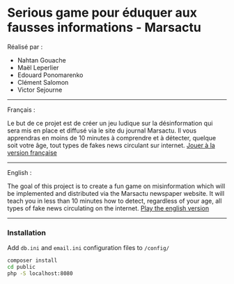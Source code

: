 # Serious game pour éduquer aux fausses informations - Marsactu

Réalisé par :
- Nahtan Gouache
- Maël Leperlier
- Edouard Ponomarenko
- Clément Salomon
- Victor Sejourne

___

Français :

  Le but de ce projet est de créer un jeu ludique sur la désinformation qui sera mis en place et diffusé via le site du journal Marsactu.
  Il vous apprendras en moins de 10 minutes à comprendre et à détecter, quelque soit votre âge, tout types de fakes news circulant sur internet.
<a href="http://sae-marsactu-serious-gam.alwaysdata.net/"> Jouer à la version française </a>

___

English :

   The goal of this project is to create a fun game on misinformation which will be implemented and distributed via the Marsactu newspaper website.
   It will teach you in less than 10 minutes how to detect, regardless of your age, all types of fake news circulating on the internet.
<a href="http://sae-marsactu-serious-gam.alwaysdata.net/"> Play the english version </a>

___

### Installation

Add ``db.ini`` and ``email.ini`` configuration files to ``/config/``

```bash
composer install
cd public
php -S localhost:8080
```


